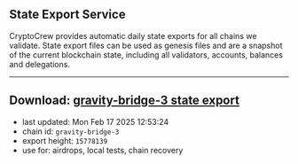 ## State Export Service
CryptoCrew provides automatic daily state exports for all chains we validate. State export files can be used as genesis files and are a snapshot of the current blockchain state, including all validators, accounts, balances and delegations.

---
**Download: [gravity-bridge-3 state export](https://dl-eu2.ccvalidators.com/SERVICE/gravitybridge/gravity-bridge-3_export_15778139.json)**
---

- last updated: Mon Feb 17 2025 12:53:24
- chain id: `gravity-bridge-3`
- export height: `15778139`
- use for: airdrops, local tests, chain recovery

